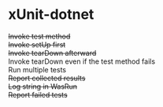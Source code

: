 # xUnit-dotnet

~~Invoke test method~~   
~~Invoke setUp first~~   
~~Invoke tearDown afterward~~    
Invoke tearDown even if the test method fails    
Run multiple tests    
~~Report collected results~~    
~~Log string in WasRun~~    
~~Report failed tests~~
